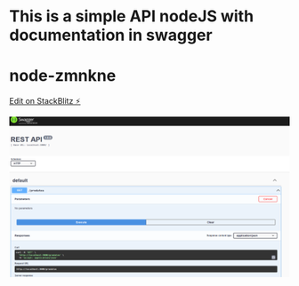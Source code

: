 # This is a simple API nodeJS with documentation in swagger

# node-zmnkne

[Edit on StackBlitz ⚡️](https://stackblitz.com/edit/node-zmnkne)


![alt text](https://github.com/enosgb/api-node-swagger/blob/main/img/1.png)
